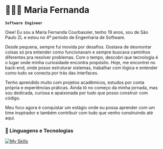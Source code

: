 # 👩🏻‍💻 Maria Fernanda

**`Software Engineer`**

Oiee! Eu sou a Maria Fernanda Courbassier, tenho 19 anos, sou de São Paulo ZL e estou no 4º período de Engenharia de Software.

Desde pequena, sempre fui movida por desafios. Gostava de desmontar coisas só pra entender como funcionavam e sempre buscava caminhos diferentes pra resolver problemas. Com o tempo, descobri que tecnologia é o lugar onde minha curiosidade encontra propósito. Hoje, me encontrei no back-end, onde posso estruturar sistemas, trabalhar com lógica e entender como tudo se conecta por trás das interfaces.

Tenho aprendido muito com projetos acadêmicos, estudos por conta própria e experiências práticas. Ainda tô no começo da minha jornada, mas sou dedicada, curiosa e apaixonada por tudo que posso construir com código.

Meu foco agora é conquistar um estágio onde eu possa aprender com um time inspirador e também contribuir com tudo que venho construindo até aqui.



### 🤖 Linguagens e Tecnologias
[![My Skills](https://skillicons.dev/icons?i=java,python,postgresql,mysql,nodejs,figma,js,html,css)](https://skillicons.dev)



